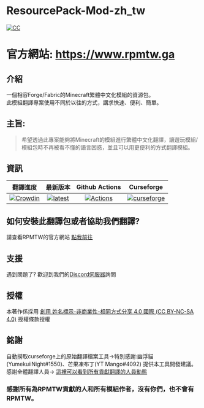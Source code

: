 # ResourcePack-Mod-zh_tw  
[![CC](https://i.creativecommons.org/l/by-nc-sa/4.0/80x15.png)](https://creativecommons.org/licenses/by-nc-sa/4.0/)  

# 官方網站: https://www.rpmtw.ga   

## 介紹
一個相容Forge/Fabric的Minecraft繁體中文化模組的資源包。  
此模組翻譯專案使用不同於以往的方式，講求快速、便利、簡單。  
## 主旨: 
> 希望透過此專案能夠將Minecraft的模組進行繁體中文化翻譯，讓遊玩模組/模組包時不再被看不懂的語言困惑，並且可以用更便利的方式翻譯模組。  

## 資訊
|翻譯進度|最新版本|Github Actions|Curseforge|
|:-----:|:--------:|:------------:|:----------------------------:|
[![Crowdin](https://badges.crowdin.net/resourcepack-mod-zhtw/localized.svg)](https://crowdin.com/project/resourcepack-mod-zhtw)|[![latest](https://img.shields.io/github/release/SiongSng/ResourcePack-Mod-zh_tw.svg)](https://github.com/SiongSng/ResourcePack-Mod-zh_tw/releases/latest)|[![Actions](https://github.com/SiongSng/ResourcePack-Mod-zh_tw/workflows/CI/badge.svg)](https://github.com/SiongSng/ResourcePack-Mod-zh_tw/actions)|[![curseforge](http://cf.way2muchnoise.eu/full_461500_downloads.svg)](https://www.curseforge.com/minecraft/mc-mods/rpmtw-update-mod)
## 如何安裝此翻譯包或者協助我們翻譯?  
請查看RPMTW的官方網站 [點我前往](https://www.rpmtw.ga)  

## 支援
遇到問題了? 歡迎到我們的[Discord伺服器](https://discord.gg/5xApZtgV2u)詢問   

## 授權
本著作係採用 [創用 姓名標示-非商業性-相同方式分享 4.0 國際 (CC BY-NC-SA 4.0)](https://creativecommons.org/licenses/by-nc-sa/4.0/deed.zh_TW) 授權條款授權
## 銘謝
自動撈取curseforge上的原始翻譯檔案工具->特別感謝:幽浮貓(YumekuiiNight#1550)、芒果凍布丁(YT Mango#4092) 提供本工具開發建議。   
感謝全體翻譯人員-> [這裡可以看到所有貢獻翻譯的人員動態](https://crowdin.com/project/resourcepack-mod-zhtw/activity_stream)

### 感謝所有為RPMTW貢獻的人和所有模組作者，沒有你們，也不會有RPMTW。
